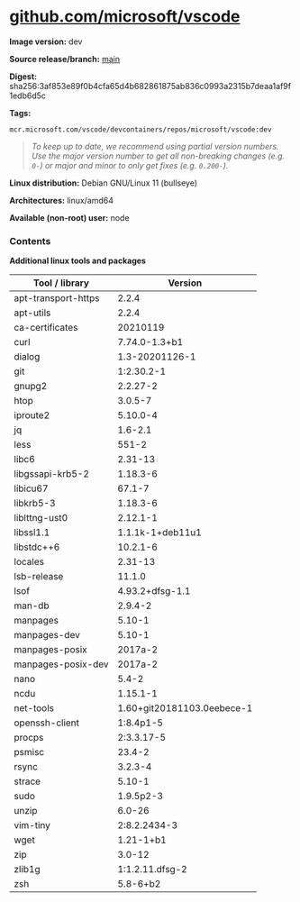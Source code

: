 # [github.com/microsoft/vscode](https://github.com/microsoft/vscode-dev-containers/tree/main/containers/github.com/microsoft/vscode)

**Image version:** dev

**Source release/branch:** [main](https://github.com/microsoft/vscode-dev-containers/tree/main/containers/github.com/microsoft/vscode)

**Digest:** sha256:3af853e89f0b4cfa65d4b682861875ab836c0993a2315b7deaa1af9f1edb6d5c

**Tags:**
```
mcr.microsoft.com/vscode/devcontainers/repos/microsoft/vscode:dev
```
> *To keep up to date, we recommend using partial version numbers. Use the major version number to get all non-breaking changes (e.g. `0-`) or major and minor to only get fixes (e.g. `0.200-`).*

**Linux distribution:** Debian GNU/Linux 11 (bullseye)

**Architectures:** linux/amd64

**Available (non-root) user:** node

### Contents
**Additional linux tools and packages**

| Tool / library | Version |
|----------------|---------|
| apt-transport-https | 2.2.4 |
| apt-utils | 2.2.4 |
| ca-certificates | 20210119 |
| curl | 7.74.0-1.3+b1 |
| dialog | 1.3-20201126-1 |
| git | 1:2.30.2-1 |
| gnupg2 | 2.2.27-2 |
| htop | 3.0.5-7 |
| iproute2 | 5.10.0-4 |
| jq | 1.6-2.1 |
| less | 551-2 |
| libc6 | 2.31-13 |
| libgssapi-krb5-2 | 1.18.3-6 |
| libicu67 | 67.1-7 |
| libkrb5-3 | 1.18.3-6 |
| liblttng-ust0 | 2.12.1-1 |
| libssl1.1 | 1.1.1k-1+deb11u1 |
| libstdc++6 | 10.2.1-6 |
| locales | 2.31-13 |
| lsb-release | 11.1.0 |
| lsof | 4.93.2+dfsg-1.1 |
| man-db | 2.9.4-2 |
| manpages | 5.10-1 |
| manpages-dev | 5.10-1 |
| manpages-posix | 2017a-2 |
| manpages-posix-dev | 2017a-2 |
| nano | 5.4-2 |
| ncdu | 1.15.1-1 |
| net-tools | 1.60+git20181103.0eebece-1 |
| openssh-client | 1:8.4p1-5 |
| procps | 2:3.3.17-5 |
| psmisc | 23.4-2 |
| rsync | 3.2.3-4 |
| strace | 5.10-1 |
| sudo | 1.9.5p2-3 |
| unzip | 6.0-26 |
| vim-tiny | 2:8.2.2434-3 |
| wget | 1.21-1+b1 |
| zip | 3.0-12 |
| zlib1g | 1:1.2.11.dfsg-2 |
| zsh | 5.8-6+b2 |

